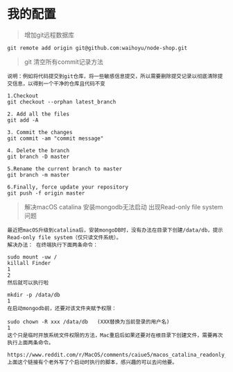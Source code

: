 # 我的配置

> 增加git远程数据库
    
    git remote add origin git@github.com:waihoyu/node-shop.git

> git 清空所有commit记录方法

    说明：例如将代码提交到git仓库，将一些敏感信息提交，所以需要删除提交记录以彻底清除提交信息，以得到一个干净的仓库且代码不变

    1.Checkout
    git checkout --orphan latest_branch

    2. Add all the files
    git add -A

    3. Commit the changes
    git commit -am "commit message"

    4. Delete the branch
    git branch -D master

    5.Rename the current branch to master
    git branch -m master

    6.Finally, force update your repository
    git push -f origin master


> 解决macOS catalina 安装mongodb无法启动 出现Read-only file system问题

    最近把macOS升级到catalina后，安装mongoDB时，没有办法在目录下创建/data/db，提示Read-only file system（仅只读文件系统）。
    解决办法： 在终端执行下面两条命令：

    sudo mount -uw /
    killall Finder
    1
    2
    然后就可以执行啦

    mkdir -p /data/db
    1
    在启动mongodb前，还要对该文件夹赋予权限：

    sudo chown -R xxx /data/db   (XXX替换为当前登录的用户名)
    1
    这个只是临时开放系统文件权限的方法，Mac重启后如果还要对在根目录下创建文件，需要再次执行上面两条命令。

    https://www.reddit.com/r/MacOS/comments/caiue5/macos_catalina_readonly_file_system_with_sip/et94g0e/
    上面这个链接有个老外写了个启动时执行的脚本，感兴趣的可以去问他要。

